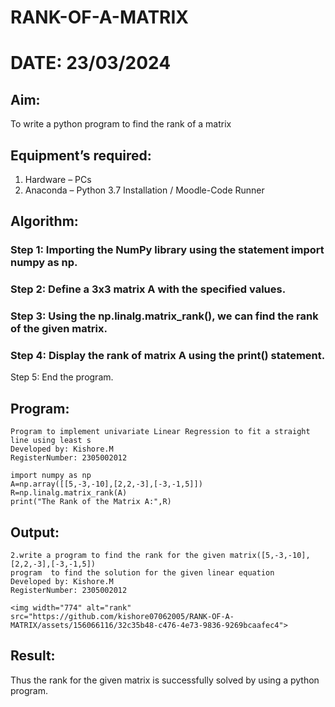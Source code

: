 # RANK-OF-A-MATRIX
# DATE: 23/03/2024
## Aim:
To write a python program to find the rank of a matrix
## Equipment’s required:
1. 	Hardware – PCs
2. 	Anaconda – Python 3.7 Installation / Moodle-Code Runner
## Algorithm:
### Step 1: Importing the NumPy library using the statement import numpy as np.
### Step 2: Define a 3x3 matrix A with the specified values.
### Step 3: Using the np.linalg.matrix_rank(), we can find the rank of the given matrix.
### Step 4: Display the rank of matrix A using the print() statement.
Step 5: End the program.
## Program:
```
Program to implement univariate Linear Regression to fit a straight line using least s
Developed by: Kishore.M
RegisterNumber: 2305002012
```
```
import numpy as np
A=np.array([[5,-3,-10],[2,2,-3],[-3,-1,5]])
R=np.linalg.matrix_rank(A)
print("The Rank of the Matrix A:",R)
```
## Output:
```
2.write a program to find the rank for the given matrix([5,-3,-10],[2,2,-3],[-3,-1,5])
program  to find the solution for the given linear equation
Developed by: Kishore.M
RegisterNumber: 2305002012
```
```
<img width="774" alt="rank" src="https://github.com/kishore07062005/RANK-OF-A-MATRIX/assets/156066116/32c35b48-c476-4e73-9836-9269bcaafec4">
```
## Result:
Thus the rank for the given matrix is successfully solved by  using a python program.

